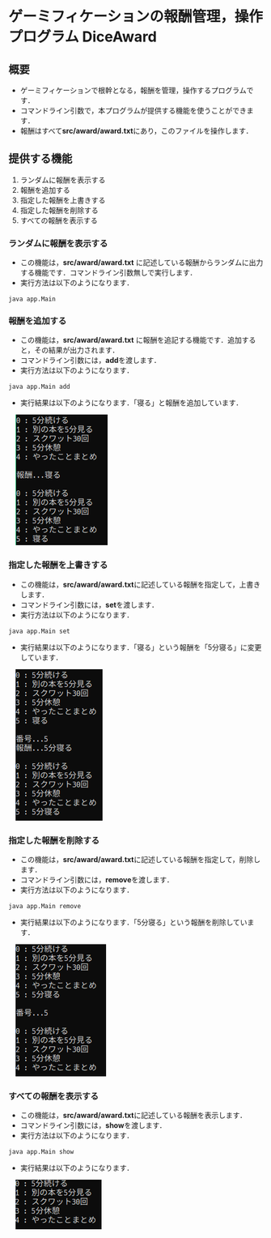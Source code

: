 # ゲーミフィケーションの報酬管理，操作プログラム DiceAward

## 概要

- ゲーミフィケーションで根幹となる，報酬を管理，操作するプログラムです．
- コマンドライン引数で，本プログラムが提供する機能を使うことができます．
- 報酬はすべて**src/award/award.txt**にあり，このファイルを操作します．

## 提供する機能

1. ランダムに報酬を表示する
2. 報酬を追加する
3. 指定した報酬を上書きする
4. 指定した報酬を削除する
5. すべての報酬を表示する

### ランダムに報酬を表示する

- この機能は，**src/award/award.txt** に記述している報酬からランダムに出力する機能です．コマンドライン引数無しで実行します．  
- 実行方法は以下のようになります．

```
java app.Main
```

### 報酬を追加する

- この機能は，**src/award/award.txt** に報酬を追記する機能です．追加すると，その結果が出力されます．  
- コマンドライン引数には，**add**を渡します．
- 実行方法は以下のようになります．

```
java app.Main add
```

- 実行結果は以下のようになります．「寝る」と報酬を追加しています．  

&emsp;!["add"](picture/add.png)

### 指定した報酬を上書きする

- この機能は，**src/award/award.txt**に記述している報酬を指定して，上書きします．
- コマンドライン引数には，**set**を渡します．
- 実行方法は以下のようになります．

```
java app.Main set
```

- 実行結果は以下のようになります．「寝る」という報酬を「5分寝る」に変更しています．

&emsp;!["set"](picture/set.png)

### 指定した報酬を削除する

- この機能は，**src/award/award.txt**に記述している報酬を指定して，削除します．
- コマンドライン引数には，**remove**を渡します．
- 実行方法は以下のようになります．

```
java app.Main remove
```

- 実行結果は以下のようになります．「5分寝る」という報酬を削除しています．

&emsp;!["remove"](picture/remove.png)

### すべての報酬を表示する

- この機能は，**src/award/award.txt**に記述している報酬を表示します．
- コマンドライン引数には，**show**を渡します．
- 実行方法は以下のようになります．

```
java app.Main show
```

- 実行結果は以下のようになります．

&emsp;!["show](picture/show.png)